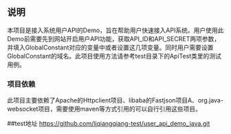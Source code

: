 ## 说明
本项目是接入系统用户API的Demo，旨在帮助用户快速接入API系统。用户使用此Demo前需要先到网站开启用户API功能，获取API_ID和API_SECRET两项参数，并填入GlobalConstant对应的变量中或者设置这几项变量。同时用户需要设置GlobalConstant的域名。此项目使用方法请参考test目录下的ApiTest类里的测试用例。

### 项目依赖
此项目主要依赖了Apache的Httpclient项目、libaba的Fastjson项目A、org.java-websocket项目，需要使用maven等方式引用的可以自行引用这些项目。

##test地址
https://github.com/liqiangqiang-test/user_api_demo_java.git